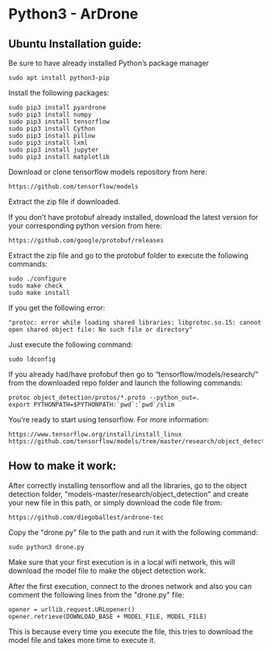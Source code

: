 # Python3 - ArDrone
## Ubuntu Installation guide:

Be sure to have already installed Python’s package manager
```
sudo apt install python3-pip
```

Install the following packages:
```
sudo pip3 install pyardrone
sudo pip3 install numpy
sudo pip3 install tensorflow
sudo pip3 install Cython
sudo pip3 install pillow
sudo pip3 install lxml
sudo pip3 install jupyter
sudo pip3 install matplotlib
```

Download or clone tensorflow models repository from here:
```
https://github.com/tensorflow/models
```
Extract the zip file if downloaded.

If you don’t have protobuf already installed, download the latest version for your corresponding python version from here:
```
https://github.com/google/protobuf/releases
```
Extract the zip file and go to the protobuf folder to execute the following commands:
```
sudo ./configure
sudo make check
sudo make install
```

If you get the following error:
```
"protoc: error while loading shared libraries: libprotoc.so.15: cannot open shared object file: No such file or directory"
```
Just execute the following command:
```
sudo ldconfig
```
If you already had/have profobuf then go to “tensorflow/models/research/” from the downloaded repo folder and launch the following commands:
```
protoc object_detection/protos/*.proto --python_out=.
export PYTHONPATH=$PYTHONPATH:`pwd`:`pwd`/slim
```

You’re ready to start using tensorflow.
For more information:
```
https://www.tensorflow.org/install/install_linux
https://github.com/tensorflow/models/tree/master/research/object_detection
```

## How to make it work:

After correctly installing tensorflow and all the libraries, go to the object detection folder, "models-master/research/object_detection" and create your new file in this path, or simply download the code file from:
```
https://github.com/diegoballest/ardrone-tec
```
Copy the "drone.py" file to the path and run it with the following command:
```
sudo python3 drone.py
```

Make sure that your first execution is in a local wifi network, this will download the model file to make the object detection work.

After the first execution, connect to the drones network and also you can comment the following lines from the "drone.py" file:
```
opener = urllib.request.URLopener()
opener.retrieve(DOWNLOAD_BASE + MODEL_FILE, MODEL_FILE)
```
This is because every time you execute the file, this tries to download the model file and takes more time to execute it.
